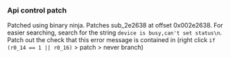 ### Api control patch

Patched using binary ninja. Patches sub_2e2638 at offset 0x002e2638. For easier searching, search for the string `device is busy,can't set status\n`. Patch out the check that this error message is contained in (right click `if (r0_14 == 1 || r0_16)` > patch > never branch)